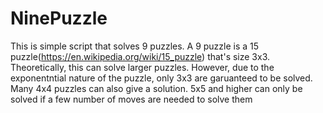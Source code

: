 # NinePuzzle

This is simple script that solves 9 puzzles. A 9 puzzle is a 15 puzzle(https://en.wikipedia.org/wiki/15_puzzle) that's size 3x3. Theoretically, this can solve larger puzzles. However, due to the exponentntial nature of the puzzle, only 3x3 are garuanteed to be solved. Many 4x4 puzzles can also give a solution. 5x5 and higher can only be solved if a few number of moves are needed to solve them
